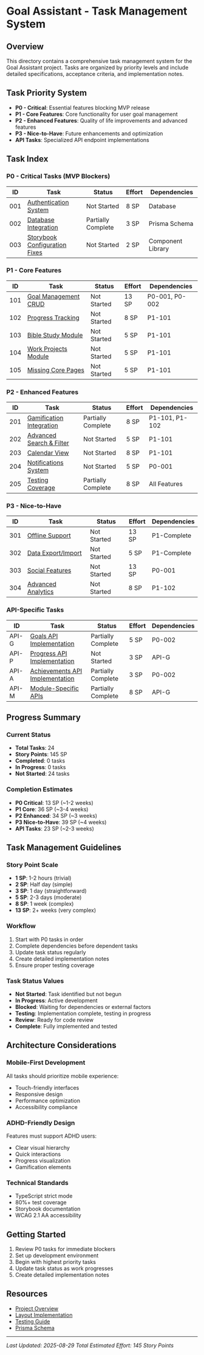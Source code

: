 # Goal Assistant - Task Management System

## Overview

This directory contains a comprehensive task management system for the Goal Assistant project. Tasks are organized by priority levels and include detailed specifications, acceptance criteria, and implementation notes.

## Task Priority System

- **P0 - Critical**: Essential features blocking MVP release
- **P1 - Core Features**: Core functionality for user goal management
- **P2 - Enhanced Features**: Quality of life improvements and advanced features
- **P3 - Nice-to-Have**: Future enhancements and optimization
- **API Tasks**: Specialized API endpoint implementations

## Task Index

### P0 - Critical Tasks (MVP Blockers)
| ID | Task | Status | Effort | Dependencies |
|----|------|--------|--------|--------------|
| 001 | [Authentication System](P0-Critical/001-authentication-system.md) | Not Started | 8 SP | Database |
| 002 | [Database Integration](P0-Critical/002-database-integration.md) | Partially Complete | 3 SP | Prisma Schema |
| 003 | [Storybook Configuration Fixes](P0-Critical/003-storybook-fixes.md) | Not Started | 2 SP | Component Library |

### P1 - Core Features
| ID | Task | Status | Effort | Dependencies |
|----|------|--------|--------|--------------|
| 101 | [Goal Management CRUD](P1-Core-Features/101-goal-management-crud.md) | Not Started | 13 SP | P0-001, P0-002 |
| 102 | [Progress Tracking](P1-Core-Features/102-progress-tracking.md) | Not Started | 8 SP | P1-101 |
| 103 | [Bible Study Module](P1-Core-Features/103-bible-module.md) | Not Started | 5 SP | P1-101 |
| 104 | [Work Projects Module](P1-Core-Features/104-work-module.md) | Not Started | 5 SP | P1-101 |
| 105 | [Missing Core Pages](P1-Core-Features/105-missing-pages.md) | Not Started | 5 SP | P1-101 |

### P2 - Enhanced Features
| ID | Task | Status | Effort | Dependencies |
|----|------|--------|--------|--------------|
| 201 | [Gamification Integration](P2-Enhanced-Features/201-gamification-integration.md) | Partially Complete | 8 SP | P1-101, P1-102 |
| 202 | [Advanced Search & Filter](P2-Enhanced-Features/202-advanced-search-filter.md) | Not Started | 5 SP | P1-101 |
| 203 | [Calendar View](P2-Enhanced-Features/203-calendar-view.md) | Not Started | 8 SP | P1-101 |
| 204 | [Notifications System](P2-Enhanced-Features/204-notifications-system.md) | Not Started | 5 SP | P0-001 |
| 205 | [Testing Coverage](P2-Enhanced-Features/205-testing-coverage.md) | Partially Complete | 8 SP | All Features |

### P3 - Nice-to-Have
| ID | Task | Status | Effort | Dependencies |
|----|------|--------|--------|--------------|
| 301 | [Offline Support](P3-Nice-to-Have/301-offline-support.md) | Not Started | 13 SP | P1-Complete |
| 302 | [Data Export/Import](P3-Nice-to-Have/302-data-export-import.md) | Not Started | 5 SP | P1-Complete |
| 303 | [Social Features](P3-Nice-to-Have/303-social-features.md) | Not Started | 13 SP | P0-001 |
| 304 | [Advanced Analytics](P3-Nice-to-Have/304-advanced-analytics.md) | Not Started | 8 SP | P1-102 |

### API-Specific Tasks
| ID | Task | Status | Effort | Dependencies |
|----|------|--------|--------|--------------|
| API-G | [Goals API Implementation](API-Tasks/api-goals.md) | Partially Complete | 5 SP | P0-002 |
| API-P | [Progress API Implementation](API-Tasks/api-progress.md) | Not Started | 3 SP | API-G |
| API-A | [Achievements API Implementation](API-Tasks/api-achievements.md) | Partially Complete | 3 SP | P0-002 |
| API-M | [Module-Specific APIs](API-Tasks/api-module-specific.md) | Partially Complete | 8 SP | API-G |

## Progress Summary

### Current Status
- **Total Tasks**: 24
- **Story Points**: 145 SP
- **Completed**: 0 tasks
- **In Progress**: 0 tasks
- **Not Started**: 24 tasks

### Completion Estimates
- **P0 Critical**: 13 SP (~1-2 weeks)
- **P1 Core**: 36 SP (~3-4 weeks)
- **P2 Enhanced**: 34 SP (~3 weeks)
- **P3 Nice-to-Have**: 39 SP (~4 weeks)
- **API Tasks**: 23 SP (~2-3 weeks)

## Task Management Guidelines

### Story Point Scale
- **1 SP**: 1-2 hours (trivial)
- **2 SP**: Half day (simple)
- **3 SP**: 1 day (straightforward)
- **5 SP**: 2-3 days (moderate)
- **8 SP**: 1 week (complex)
- **13 SP**: 2+ weeks (very complex)

### Workflow
1. Start with P0 tasks in order
2. Complete dependencies before dependent tasks
3. Update task status regularly
4. Create detailed implementation notes
5. Ensure proper testing coverage

### Task Status Values
- **Not Started**: Task identified but not begun
- **In Progress**: Active development
- **Blocked**: Waiting for dependencies or external factors
- **Testing**: Implementation complete, testing in progress
- **Review**: Ready for code review
- **Complete**: Fully implemented and tested

## Architecture Considerations

### Mobile-First Development
All tasks should prioritize mobile experience:
- Touch-friendly interfaces
- Responsive design
- Performance optimization
- Accessibility compliance

### ADHD-Friendly Design
Features must support ADHD users:
- Clear visual hierarchy
- Quick interactions
- Progress visualization
- Gamification elements

### Technical Standards
- TypeScript strict mode
- 80%+ test coverage
- Storybook documentation
- WCAG 2.1 AA accessibility

## Getting Started

1. Review P0 tasks for immediate blockers
2. Set up development environment
3. Begin with highest priority tasks
4. Update task status as work progresses
5. Create detailed implementation notes

## Resources

- [Project Overview](../PROJECT_OVERVIEW.md)
- [Layout Implementation](../LAYOUT_IMPLEMENTATION.md)
- [Testing Guide](../TESTING.md)
- [Prisma Schema](../prisma/schema.prisma)

---

*Last Updated: 2025-08-29*
*Total Estimated Effort: 145 Story Points*